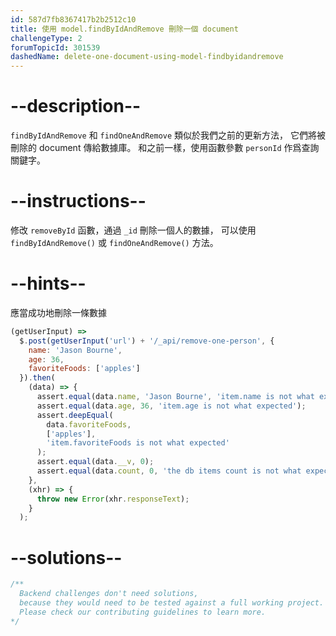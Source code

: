 ```yaml
---
id: 587d7fb8367417b2b2512c10
title: 使用 model.findByIdAndRemove 刪除一個 document
challengeType: 2
forumTopicId: 301539
dashedName: delete-one-document-using-model-findbyidandremove
---
```


# --description--

`findByIdAndRemove` 和 `findOneAndRemove` 類似於我們之前的更新方法， 它們將被刪除的 document 傳給數據庫。 和之前一樣，使用函數參數 `personId` 作爲查詢關鍵字。

# --instructions--

修改 `removeById` 函數，通過 `_id` 刪除一個人的數據， 可以使用 `findByIdAndRemove()` 或 `findOneAndRemove()` 方法。

# --hints--

應當成功地刪除一條數據

```js
(getUserInput) =>
  $.post(getUserInput('url') + '/_api/remove-one-person', {
    name: 'Jason Bourne',
    age: 36,
    favoriteFoods: ['apples']
  }).then(
    (data) => {
      assert.equal(data.name, 'Jason Bourne', 'item.name is not what expected');
      assert.equal(data.age, 36, 'item.age is not what expected');
      assert.deepEqual(
        data.favoriteFoods,
        ['apples'],
        'item.favoriteFoods is not what expected'
      );
      assert.equal(data.__v, 0);
      assert.equal(data.count, 0, 'the db items count is not what expected');
    },
    (xhr) => {
      throw new Error(xhr.responseText);
    }
  );
```

# --solutions--

```js
/**
  Backend challenges don't need solutions, 
  because they would need to be tested against a full working project. 
  Please check our contributing guidelines to learn more.
*/
```
